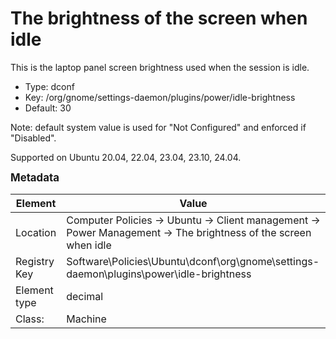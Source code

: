 # The brightness of the screen when idle

This is the laptop panel screen brightness used when the session is idle.

- Type: dconf
- Key: /org/gnome/settings-daemon/plugins/power/idle-brightness
- Default: 30

Note: default system value is used for "Not Configured" and enforced if "Disabled".

Supported on Ubuntu 20.04, 22.04, 23.04, 23.10, 24.04.



<span style="font-size: larger;">**Metadata**</span>

| Element      | Value            |
| ---          | ---              |
| Location     | Computer Policies -> Ubuntu -> Client management -> Power Management -> The brightness of the screen when idle    |
| Registry Key | Software\Policies\Ubuntu\dconf\org\gnome\settings-daemon\plugins\power\idle-brightness         |
| Element type | decimal |
| Class:       | Machine       |
